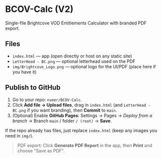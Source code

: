 # BCOV-Calc (V2)

Single-file Brightcove VOD Entitlements Calculator with branded PDF export.

## Files
- `index.html` — app (open directly or host on any static site)
- `LetterHead - BC.png` — optional letterhead used on the PDF
- `img/Brightcove_Logo.png` — optional logo for the UI/PDF (place here if you have it)

## Publish to GitHub
1. Go to your repo: `nveer/BCOV-Calc`.
2. Click **Add file → Upload files**, drag in `index.html` (and `LetterHead - BC.png` if you want branding), then **Commit** to `main`.
3. (Optional) Enable **GitHub Pages**: Settings → Pages → *Deploy from a branch* → Branch `main` / folder `/ (root)` → **Save**.

If the repo already has files, just replace `index.html` (keep any images you need in `img/`).

> PDF export: Click **Generate PDF Report** in the app, then **Print** and choose "Save as PDF".
